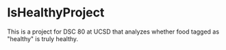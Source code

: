 # IsHealthyProject
This is a project for DSC 80 at UCSD that analyzes whether food tagged as "healthy" is truly healthy.
